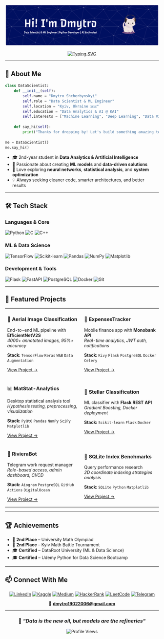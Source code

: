 ![Header](./github-header-banner.png)

<div align="center">
  
[![Typing SVG](https://readme-typing-svg.herokuapp.com?font=Fira+Code&weight=600&size=28&pause=1000&color=7AA2F7&center=true&vCenter=true&width=600&lines=Building+Intelligent+Systems;ML+%7C+Data+Science+%7C+Python;Always+Learning%2C+Always+Building)](https://git.io/typing-svg)

</div>

---

## 🧠 About Me

```python
class DataScientist:
    def __init__(self):
        self.name = "Dmytro Shcherbynskyi"
        self.role = "Data Scientist & ML Engineer"
        self.location = "Kyiv, Ukraine 🇺🇦"
        self.education = "Data Analytics & AI @ KAI"
        self.interests = ["Machine Learning", "Deep Learning", "Data Visualization"]
    
    def say_hi(self):
        print("Thanks for dropping by! Let's build something amazing together.")

me = DataScientist()
me.say_hi()
```

- 🎓 2nd-year student in **Data Analytics & Artificial Intelligence**
- 🔬 Passionate about creating **ML models** and **data-driven solutions**
- 🚀 Love exploring **neural networks**, **statistical analysis**, and **system optimization**
- 💡 Always seeking cleaner code, smarter architectures, and better results

---

## 🛠️ Tech Stack

### **Languages & Core**
![Python](https://img.shields.io/badge/Python-3776AB?style=for-the-badge&logo=python&logoColor=white)
![C](https://img.shields.io/badge/C-00599C?style=for-the-badge&logo=c&logoColor=white)
![C++](https://img.shields.io/badge/C++-00599C?style=for-the-badge&logo=cplusplus&logoColor=white)

### **ML & Data Science**
![TensorFlow](https://img.shields.io/badge/TensorFlow-FF6F00?style=for-the-badge&logo=tensorflow&logoColor=white)
![Scikit-learn](https://img.shields.io/badge/Scikit--learn-F7931E?style=for-the-badge&logo=scikitlearn&logoColor=white)
![Pandas](https://img.shields.io/badge/Pandas-150458?style=for-the-badge&logo=pandas&logoColor=white)
![NumPy](https://img.shields.io/badge/NumPy-013243?style=for-the-badge&logo=numpy&logoColor=white)
![Matplotlib](https://img.shields.io/badge/Matplotlib-11557c?style=for-the-badge&logo=python&logoColor=white)

### **Development & Tools**
![Flask](https://img.shields.io/badge/Flask-000000?style=for-the-badge&logo=flask&logoColor=white)
![FastAPI](https://img.shields.io/badge/FastAPI-009688?style=for-the-badge&logo=fastapi&logoColor=white)
![PostgreSQL](https://img.shields.io/badge/PostgreSQL-316192?style=for-the-badge&logo=postgresql&logoColor=white)
![Docker](https://img.shields.io/badge/Docker-2496ED?style=for-the-badge&logo=docker&logoColor=white)
![Git](https://img.shields.io/badge/Git-F05032?style=for-the-badge&logo=git&logoColor=white)

---

## 🚀 Featured Projects

<table>
<tr>
<td width="50%">

### 🤖 Aerial Image Classification
End-to-end ML pipeline with **EfficientNetV2S**  
*4000+ annotated images, 95%+ accuracy*

**Stack:** `TensorFlow` `Keras` `W&B` `Data Augmentation`

[View Project →](https://github.com/deyme17)

</td>
<td width="50%">

### 💸 ExpensesTracker
Mobile finance app with **Monobank API**  
*Real-time analytics, JWT auth, notifications*

**Stack:** `Kivy` `Flask` `PostgreSQL` `Docker` `Celery`

[View Project →](https://github.com/deyme17/ExpensesTracker)

</td>
</tr>

<tr>
<td width="50%">

### 📊 MatStat-Analytics
Desktop statistical analysis tool  
*Hypothesis testing, preprocessing, visualization*

**Stack:** `PyQt6` `Pandas` `NumPy` `SciPy` `Matplotlib`

[View Project →](https://github.com/deyme17/MatStat-Analytics)

</td>
<td width="50%">

### 🌌 Stellar Classification
ML classifier with **Flask REST API**  
*Gradient Boosting, Docker deployment*

**Stack:** `Scikit-learn` `Flask` `Docker`

[View Project →](https://github.com/deyme17/Stellar_Classification)

</td>
</tr>

<tr>
<td width="50%">

### 🤖 RivieraBot
Telegram work request manager  
*Role-based access, admin dashboard, CI/CD*

**Stack:** `Aiogram` `PostgreSQL` `GitHub Actions` `DigitalOcean`

[View Project →](https://github.com/deyme17)

</td>
<td width="50%">

### 🧮 SQLite Index Benchmarks
Query performance research  
*2D coordinate indexing strategies analysis*

**Stack:** `SQLite` `Python` `Matplotlib`

[View Project →](https://github.com/deyme17/SQLite_Index_benchmarks)

</td>
</tr>
</table>

---

## 🏆 Achievements

- 🥈 **2nd Place** – University Math Olympiad
- 🥈 **2nd Place** – Kyiv Math Battle Tournament
- 🎓 **Certified** – DataRoot University (ML & Data Science)
- 🎓 **Certified** – Udemy Python for Data Science Bootcamp

---

## 📫 Connect With Me

<div align="center">

[![LinkedIn](https://img.shields.io/badge/LinkedIn-0077B5?style=for-the-badge&logo=linkedin&logoColor=white)](https://linkedin.com/in/dmytro-shcherbynskyi)
[![Kaggle](https://img.shields.io/badge/Kaggle-20BEFF?style=for-the-badge&logo=kaggle&logoColor=white)](https://kaggle.com/dmytroshcherbynskyi)
[![Medium](https://img.shields.io/badge/Medium-12100E?style=for-the-badge&logo=medium&logoColor=white)](https://medium.com/@deyme17)
[![HackerRank](https://img.shields.io/badge/HackerRank-2EC866?style=for-the-badge&logo=hackerrank&logoColor=white)](https://hackerrank.com/deyme17)
[![LeetCode](https://img.shields.io/badge/LeetCode-FFA116?style=for-the-badge&logo=leetcode&logoColor=white)](https://leetcode.com/deyme17)
[![Telegram](https://img.shields.io/badge/Telegram-2CA5E0?style=for-the-badge&logo=telegram&logoColor=white)](https://t.me/deyme17)

📧 **dmytro19022006@gmail.com**

</div>

---

<div align="center">

### 💭 *"Data is the new oil, but models are the refineries"*

![Profile Views](https://komarev.com/ghpvc/?username=deyme17&color=7AA2F7&style=for-the-badge)

</div>
